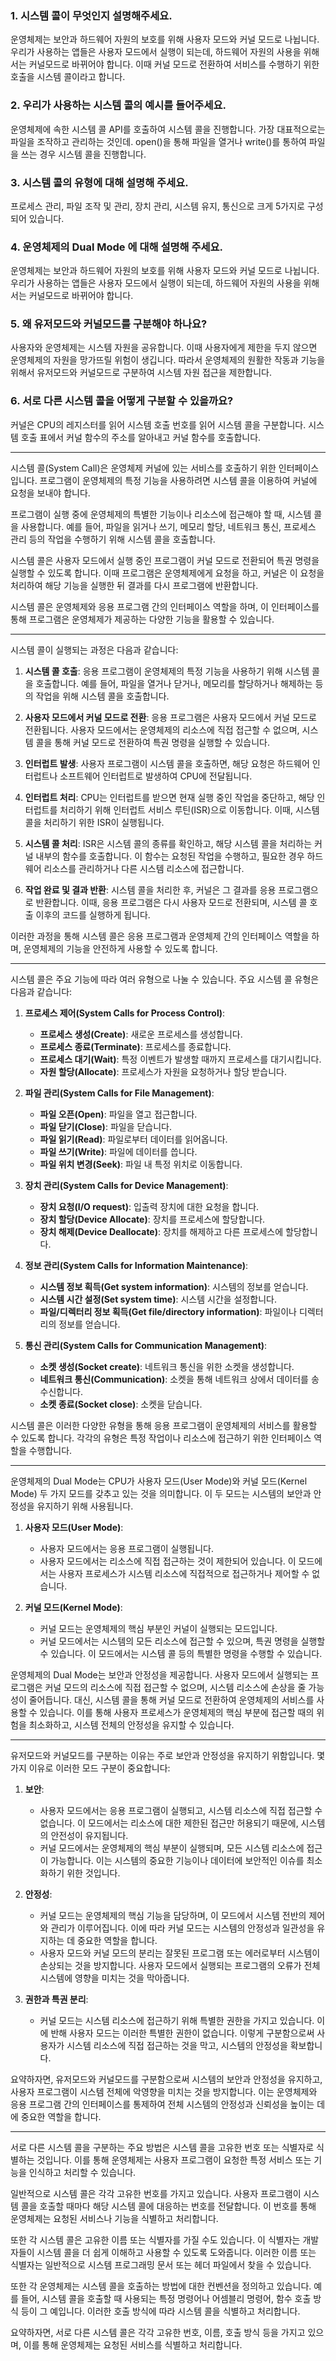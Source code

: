 ### 1. 시스템 콜이 무엇인지 설명해주세요.
   
  운영체제는 보안과 하드웨어 자원의 보호를 위해 사용자 모드와 커널 모드로 나뉩니다. 우리가 사용하는 앱들은 사용자 모드에서
  실행이 되는데, 하드웨어 자원의 사용을 위해서는 커널모드로 바뀌어야 합니다. 이때 커널 모드로 전환하여 서비스를 수행하기 위한
  호출을 시스템 콜이라고 합니다.

### 2. 우리가 사용하는 시스템 콜의 예시를 들어주세요.

운영체제에 속한 시스템 콜 API를 호출하여 시스템 콜을 진행합니다. 가장 대표적으로는 파일을 조작하고 관리하는 것인데.
  open()을 통해 파일을 열거나 write()를 통하여 파일을 쓰는 경우 시스템 콜을 진행합니다.

### 3. 시스템 콜의 유형에 대해 설명해 주세요.
   
   프로세스 관리, 파일 조작 및 관리, 장치 관리, 시스템 유지, 통신으로 크게 5가지로 구성되어 있습니다.

### 4. 운영체제의 Dual Mode 에 대해 설명해 주세요.
  
   운영체제는 보안과 하드웨어 자원의 보호를 위해 사용자 모드와 커널 모드로 나뉩니다. 우리가 사용하는 앱들은 사용자 모드에서
  실행이 되는데, 하드웨어 자원의 사용을 위해서는 커널모드로 바뀌어야 합니다.

### 5. 왜 유저모드와 커널모드를 구분해야 하나요?
   
   사용자와 운영체제는 시스템 자원을 공유합니다. 이때 사용자에게 제한을 두지 않으면 운영체제의 자원을 망가뜨릴 위험이 생깁니다.
   따라서 운영체제의 원활한 작동과 기능을 위해서 유저모드와 커널모드로 구분하여 시스템 자원 접근을 제한합니다.

### 6. 서로 다른 시스템 콜을 어떻게 구분할 수 있을까요?
   
   커널은 CPU의 레지스터를 읽어 시스템 호출 번호를 읽어 시스템 콜을 구분합니다. 시스템 호출 표에서 커널 함수의 주소를 알아내고
   커널 함수를 호출합니다.


   ----
시스템 콜(System Call)은 운영체제 커널에 있는 서비스를 호출하기 위한 인터페이스입니다. 프로그램이 운영체제의 특정 기능을 사용하려면 시스템 콜을 이용하여 커널에 요청을 보내야 합니다.

프로그램이 실행 중에 운영체제의 특별한 기능이나 리소스에 접근해야 할 때, 시스템 콜을 사용합니다. 예를 들어, 파일을 읽거나 쓰기, 메모리 할당, 네트워크 통신, 프로세스 관리 등의 작업을 수행하기 위해 시스템 콜을 호출합니다.

시스템 콜은 사용자 모드에서 실행 중인 프로그램이 커널 모드로 전환되어 특권 명령을 실행할 수 있도록 합니다. 이때 프로그램은 운영체제에게 요청을 하고, 커널은 이 요청을 처리하여 해당 기능을 실행한 뒤 결과를 다시 프로그램에 반환합니다.

시스템 콜은 운영체제와 응용 프로그램 간의 인터페이스 역할을 하며, 이 인터페이스를 통해 프로그램은 운영체제가 제공하는 다양한 기능을 활용할 수 있습니다.

---
시스템 콜이 실행되는 과정은 다음과 같습니다:

1. **시스템 콜 호출**: 응용 프로그램이 운영체제의 특정 기능을 사용하기 위해 시스템 콜을 호출합니다. 예를 들어, 파일을 열거나 닫거나, 메모리를 할당하거나 해제하는 등의 작업을 위해 시스템 콜을 호출합니다.

2. **사용자 모드에서 커널 모드로 전환**: 응용 프로그램은 사용자 모드에서 커널 모드로 전환됩니다. 사용자 모드에서는 운영체제의 리소스에 직접 접근할 수 없으며, 시스템 콜을 통해 커널 모드로 전환하여 특권 명령을 실행할 수 있습니다.

3. **인터럽트 발생**: 사용자 프로그램이 시스템 콜을 호출하면, 해당 요청은 하드웨어 인터럽트나 소프트웨어 인터럽트로 발생하여 CPU에 전달됩니다.

4. **인터럽트 처리**: CPU는 인터럽트를 받으면 현재 실행 중인 작업을 중단하고, 해당 인터럽트를 처리하기 위해 인터럽트 서비스 루틴(ISR)으로 이동합니다. 이때, 시스템 콜을 처리하기 위한 ISR이 실행됩니다.

5. **시스템 콜 처리**: ISR은 시스템 콜의 종류를 확인하고, 해당 시스템 콜을 처리하는 커널 내부의 함수를 호출합니다. 이 함수는 요청된 작업을 수행하고, 필요한 경우 하드웨어 리소스를 관리하거나 다른 시스템 리소스에 접근합니다.

6. **작업 완료 및 결과 반환**: 시스템 콜을 처리한 후, 커널은 그 결과를 응용 프로그램으로 반환합니다. 이때, 응용 프로그램은 다시 사용자 모드로 전환되며, 시스템 콜 호출 이후의 코드를 실행하게 됩니다.

이러한 과정을 통해 시스템 콜은 응용 프로그램과 운영체제 간의 인터페이스 역할을 하며, 운영체제의 기능을 안전하게 사용할 수 있도록 합니다.

--- 
시스템 콜은 주요 기능에 따라 여러 유형으로 나눌 수 있습니다. 주요 시스템 콜 유형은 다음과 같습니다:

1. **프로세스 제어(System Calls for Process Control)**:
   - **프로세스 생성(Create)**: 새로운 프로세스를 생성합니다.
   - **프로세스 종료(Terminate)**: 프로세스를 종료합니다.
   - **프로세스 대기(Wait)**: 특정 이벤트가 발생할 때까지 프로세스를 대기시킵니다.
   - **자원 할당(Allocate)**: 프로세스가 자원을 요청하거나 할당 받습니다.

2. **파일 관리(System Calls for File Management)**:
   - **파일 오픈(Open)**: 파일을 열고 접근합니다.
   - **파일 닫기(Close)**: 파일을 닫습니다.
   - **파일 읽기(Read)**: 파일로부터 데이터를 읽어옵니다.
   - **파일 쓰기(Write)**: 파일에 데이터를 씁니다.
   - **파일 위치 변경(Seek)**: 파일 내 특정 위치로 이동합니다.

3. **장치 관리(System Calls for Device Management)**:
   - **장치 요청(I/O request)**: 입출력 장치에 대한 요청을 합니다.
   - **장치 할당(Device Allocate)**: 장치를 프로세스에 할당합니다.
   - **장치 해제(Device Deallocate)**: 장치를 해제하고 다른 프로세스에 할당합니다.

4. **정보 관리(System Calls for Information Maintenance)**:
   - **시스템 정보 획득(Get system information)**: 시스템의 정보를 얻습니다.
   - **시스템 시간 설정(Set system time)**: 시스템 시간을 설정합니다.
   - **파일/디렉터리 정보 획득(Get file/directory information)**: 파일이나 디렉터리의 정보를 얻습니다.

5. **통신 관리(System Calls for Communication Management)**:
   - **소켓 생성(Socket create)**: 네트워크 통신을 위한 소켓을 생성합니다.
   - **네트워크 통신(Communication)**: 소켓을 통해 네트워크 상에서 데이터를 송수신합니다.
   - **소켓 종료(Socket close)**: 소켓을 닫습니다.

시스템 콜은 이러한 다양한 유형을 통해 응용 프로그램이 운영체제의 서비스를 활용할 수 있도록 합니다. 각각의 유형은 특정 작업이나 리소스에 접근하기 위한 인터페이스 역할을 수행합니다.

--- 
운영체제의 Dual Mode는 CPU가 사용자 모드(User Mode)와 커널 모드(Kernel Mode) 두 가지 모드를 갖추고 있는 것을 의미합니다. 이 두 모드는 시스템의 보안과 안정성을 유지하기 위해 사용됩니다.

1. **사용자 모드(User Mode)**:
   - 사용자 모드에서는 응용 프로그램이 실행됩니다.
   - 사용자 모드에서는 리소스에 직접 접근하는 것이 제한되어 있습니다. 이 모드에서는 사용자 프로세스가 시스템 리소스에 직접적으로 접근하거나 제어할 수 없습니다.

2. **커널 모드(Kernel Mode)**:
   - 커널 모드는 운영체제의 핵심 부분인 커널이 실행되는 모드입니다.
   - 커널 모드에서는 시스템의 모든 리소스에 접근할 수 있으며, 특권 명령을 실행할 수 있습니다. 이 모드에서는 시스템 콜 등의 특별한 명령을 수행할 수 있습니다.

운영체제의 Dual Mode는 보안과 안정성을 제공합니다. 사용자 모드에서 실행되는 프로그램은 커널 모드의 리소스에 직접 접근할 수 없으며, 시스템 리소스에 손상을 줄 가능성이 줄어듭니다. 대신, 시스템 콜을 통해 커널 모드로 전환하여 운영체제의 서비스를 사용할 수 있습니다. 이를 통해 사용자 프로세스가 운영체제의 핵심 부분에 접근할 때의 위험을 최소화하고, 시스템 전체의 안정성을 유지할 수 있습니다.

--- 

유저모드와 커널모드를 구분하는 이유는 주로 보안과 안정성을 유지하기 위함입니다. 몇 가지 이유로 이러한 모드 구분이 중요합니다:

1. **보안**:
   - 사용자 모드에서는 응용 프로그램이 실행되고, 시스템 리소스에 직접 접근할 수 없습니다. 이 모드에서는 리소스에 대한 제한된 접근만 허용되기 때문에, 시스템의 안전성이 유지됩니다.
   - 커널 모드에서는 운영체제의 핵심 부분이 실행되며, 모든 시스템 리소스에 접근이 가능합니다. 이는 시스템의 중요한 기능이나 데이터에 보안적인 이슈를 최소화하기 위한 것입니다.

2. **안정성**:
   - 커널 모드는 운영체제의 핵심 기능을 담당하며, 이 모드에서 시스템 전반의 제어와 관리가 이루어집니다. 이에 따라 커널 모드는 시스템의 안정성과 일관성을 유지하는 데 중요한 역할을 합니다.
   - 사용자 모드와 커널 모드의 분리는 잘못된 프로그램 또는 에러로부터 시스템이 손상되는 것을 방지합니다. 사용자 모드에서 실행되는 프로그램의 오류가 전체 시스템에 영향을 미치는 것을 막아줍니다.

3. **권한과 특권 분리**:
   - 커널 모드는 시스템 리소스에 접근하기 위해 특별한 권한을 가지고 있습니다. 이에 반해 사용자 모드는 이러한 특별한 권한이 없습니다. 이렇게 구분함으로써 사용자가 시스템 리소스에 직접 접근하는 것을 막고, 시스템의 안정성을 확보합니다.

요약하자면, 유저모드와 커널모드를 구분함으로써 시스템의 보안과 안정성을 유지하고, 사용자 프로그램이 시스템 전체에 악영향을 미치는 것을 방지합니다. 이는 운영체제와 응용 프로그램 간의 인터페이스를 통제하여 전체 시스템의 안정성과 신뢰성을 높이는 데에 중요한 역할을 합니다.

--- 
서로 다른 시스템 콜을 구분하는 주요 방법은 시스템 콜을 고유한 번호 또는 식별자로 식별하는 것입니다. 이를 통해 운영체제는 사용자 프로그램이 요청한 특정 서비스 또는 기능을 인식하고 처리할 수 있습니다.

일반적으로 시스템 콜은 각각 고유한 번호를 가지고 있습니다. 사용자 프로그램이 시스템 콜을 호출할 때마다 해당 시스템 콜에 대응하는 번호를 전달합니다. 이 번호를 통해 운영체제는 요청된 서비스나 기능을 식별하고 처리합니다.

또한 각 시스템 콜은 고유한 이름 또는 식별자를 가질 수도 있습니다. 이 식별자는 개발자들이 시스템 콜을 더 쉽게 이해하고 사용할 수 있도록 도와줍니다. 이러한 이름 또는 식별자는 일반적으로 시스템 프로그래밍 문서 또는 헤더 파일에서 찾을 수 있습니다.

또한 각 운영체제는 시스템 콜을 호출하는 방법에 대한 컨벤션을 정의하고 있습니다. 예를 들어, 시스템 콜을 호출할 때 사용되는 특정 명령어나 어셈블리 명령어, 함수 호출 방식 등이 그 예입니다. 이러한 호출 방식에 따라 시스템 콜을 식별하고 처리합니다.

요약하자면, 서로 다른 시스템 콜은 각각 고유한 번호, 이름, 호출 방식 등을 가지고 있으며, 이를 통해 운영체제는 요청된 서비스를 식별하고 처리합니다.
